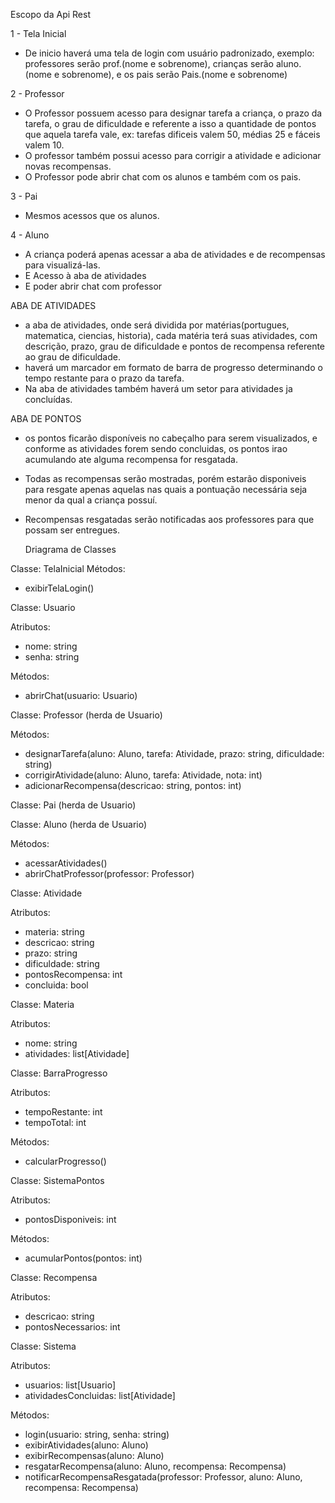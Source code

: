 

Escopo da Api Rest

1 - Tela Inicial 

- De inicio haverá uma tela de login com usuário padronizado, exemplo: professores serão prof.(nome e sobrenome), crianças serão aluno.(nome e sobrenome), e os pais serão Pais.(nome e sobrenome)



2 - Professor

- O Professor possuem acesso para designar tarefa a criança, o prazo da tarefa, o grau de dificuldade e referente a isso a quantidade de pontos que aquela tarefa vale, ex: tarefas dificeis valem 50, médias 25 e fáceis valem 10. 
- O professor também possui acesso para corrigir a atividade e adicionar novas recompensas. 
- O Professor pode abrir chat com os alunos e também com os pais.



3 - Pai
- Mesmos acessos que os alunos.

4 - Aluno
- A criança poderá apenas acessar a aba de atividades e de recompensas para visualizá-las. 
- E Acesso à aba de atividades
- E poder abrir chat com professor




ABA DE ATIVIDADES 

- a aba de atividades, onde será dividida por matérias(portugues, matematica, ciencias, historia), cada matéria terá suas atividades, com descrição, prazo, grau de dificuldade e pontos de recompensa referente ao grau de dificuldade.
- haverá um marcador em formato de barra de progresso determinando o tempo restante para o prazo da tarefa. 
- Na aba de atividades também haverá um setor para atividades ja concluídas.



ABA DE PONTOS

- os pontos ficarão disponíveis no cabeçalho para serem visualizados, e conforme as atividades forem sendo concluidas, os pontos irao acumulando ate alguma recompensa for resgatada.
- Todas as recompensas serão mostradas, porém estarão disponiveis para resgate apenas aquelas nas quais a pontuação necessária seja menor da qual a criança possuí. 
- Recompensas resgatadas serão notificadas aos professores para que possam ser entregues. 


  Driagrama de Classes
  
Classe: TelaInicial
Métodos:
- exibirTelaLogin()


Classe: Usuario

Atributos:
- nome: string
- senha: string

Métodos:
- abrirChat(usuario: Usuario)
 

Classe: Professor (herda de Usuario)

Métodos:
- designarTarefa(aluno: Aluno, tarefa: Atividade, prazo: string, dificuldade: string)
- corrigirAtividade(aluno: Aluno, tarefa: Atividade, nota: int)
- adicionarRecompensa(descricao: string, pontos: int)


Classe: Pai (herda de Usuario)

Classe: Aluno (herda de Usuario)

Métodos:
- acessarAtividades()
- abrirChatProfessor(professor: Professor)

Classe: Atividade

Atributos:
- materia: string
- descricao: string
- prazo: string
- dificuldade: string
- pontosRecompensa: int
- concluida: bool

Classe: Materia

Atributos:
- nome: string
- atividades: list[Atividade]

Classe: BarraProgresso

Atributos:
- tempoRestante: int
- tempoTotal: int

Métodos:
- calcularProgresso()

Classe: SistemaPontos

Atributos:
- pontosDisponiveis: int

Métodos:
- acumularPontos(pontos: int)

Classe: Recompensa

Atributos:
- descricao: string
- pontosNecessarios: int

Classe: Sistema

Atributos:
- usuarios: list[Usuario]
- atividadesConcluidas: list[Atividade]

Métodos:
- login(usuario: string, senha: string)
- exibirAtividades(aluno: Aluno)
- exibirRecompensas(aluno: Aluno)
- resgatarRecompensa(aluno: Aluno, recompensa: Recompensa)
- notificarRecompensaResgatada(professor: Professor, aluno: Aluno, recompensa: Recompensa)


